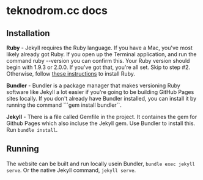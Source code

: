 # teknodrom.cc docs

## Installation

**Ruby** - Jekyll requires the Ruby language. If you have a Mac, you've most likely already got Ruby. If you open up the Terminal application, and run the command ruby --version you can confirm this. Your Ruby version should begin with 1.9.3 or 2.0.0. If you've got that, you're all set. Skip to step #2. Otherwise, follow [these instructions](https://www.ruby-lang.org/en/downloads/) to install Ruby.

**Bundler** - Bundler is a package manager that makes versioning Ruby software like Jekyll a lot easier if you're going to be building GitHub Pages sites locally. If you don't already have Bundler installed, you can install it by running the command ```gem install bundler``.

**Jekyll** - There is a file called Gemfile in the project. It containes the gem for Github Pages which also incluse the Jekyll gem. Use Bundler to install this. Run ```bundle install```.

## Running
The website can be built and run locally usein Bundler, ```bundle exec jekyll serve```. Or the native Jekyll command, ```jekyll serve```.
